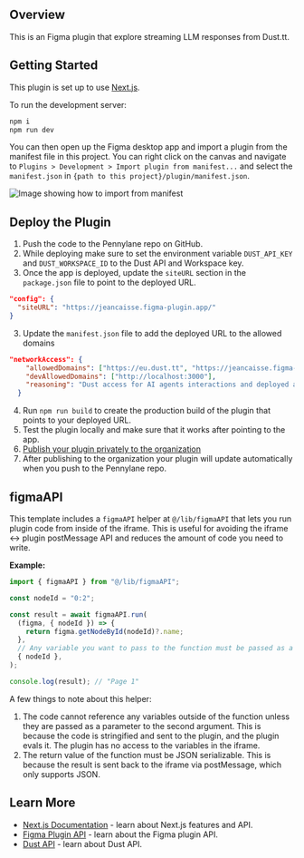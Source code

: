 ## Overview

This is an Figma plugin that explore streaming LLM responses from Dust.tt.

## Getting Started

This plugin is set up to use [Next.js](https://nextjs.org/).

To run the development server:

```bash
npm i
npm run dev
```

You can then open up the Figma desktop app and import a plugin from the manifest file in this project. You can right click on the canvas and navigate to `Plugins > Development > Import plugin from manifest...` and select the `manifest.json` in `{path to this project}/plugin/manifest.json`.

![Image showing how to import from manifest](https://static.figma.com/uploads/dcfb742580ad1c70338f1f9670f70dfd1fd42596)

## Deploy the Plugin

1. Push the code to the Pennylane repo on GitHub.
2. While deploying make sure to set the environment variable `DUST_API_KEY` and `DUST_WORKSPACE_ID` to the Dust API and Workspace key.
3. Once the app is deployed, update the `siteURL` section in the `package.json` file to point to the deployed URL.

```json
"config": {
  "siteURL": "https://jeancaisse.figma-plugin.app/"
}
```

3. Update the `manifest.json` file to add the deployed URL to the allowed domains

```json
"networkAccess": {
    "allowedDomains": ["https://eu.dust.tt", "https://jeancaisse.figma-plugin.app/"],
    "devAllowedDomains": ["http://localhost:3000"],
    "reasoning": "Dust access for AI agents interactions and deployed app access"
  }
```

4. Run `npm run build` to create the production build of the plugin that points to your deployed URL.
5. Test the plugin locally and make sure that it works after pointing to the app.
6. [Publish your plugin privately to the organization](https://help.figma.com/hc/en-us/articles/4404228629655-Create-private-organization-plugins)
7. After publishing to the organization your plugin will update automatically when you push to the Pennylane repo.

## figmaAPI

This template includes a `figmaAPI` helper at `@/lib/figmaAPI` that lets you run plugin code from inside of the iframe. This is
useful for avoiding the iframe <-> plugin postMessage API and reduces the amount of code you need to write.

**Example:**

```ts
import { figmaAPI } from "@/lib/figmaAPI";

const nodeId = "0:2";

const result = await figmaAPI.run(
  (figma, { nodeId }) => {
    return figma.getNodeById(nodeId)?.name;
  },
  // Any variable you want to pass to the function must be passed as a parameter.
  { nodeId },
);

console.log(result); // "Page 1"
```

A few things to note about this helper:

1.  The code cannot reference any variables outside of the function unless they are passed as a parameter to the second argument. This is
    because the code is stringified and sent to the plugin, and the plugin
    evals it. The plugin has no access to the variables in the iframe.
2.  The return value of the function must be JSON serializable. This is
    because the result is sent back to the iframe via postMessage, which only
    supports JSON.

## Learn More

- [Next.js Documentation](https://nextjs.org/docs) - learn about Next.js features and API.
- [Figma Plugin API](https://www.figma.com/plugin-docs/) - learn about the Figma plugin API.
- [Dust API](https://docs.dust.tt/reference/developer-platform-overview) - learn about Dust API.
